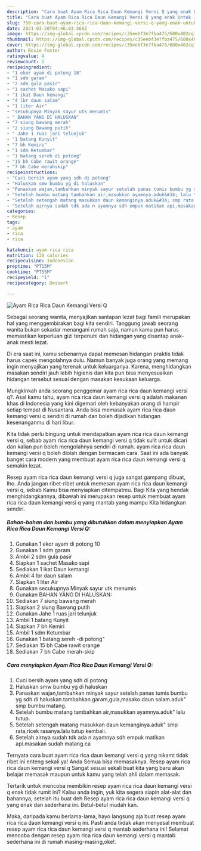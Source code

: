 ```yaml
---
description: "Cara buat Ayam Rica Rica Daun Kemangi Versi Q yang enak Untuk Jualan"
title: "Cara buat Ayam Rica Rica Daun Kemangi Versi Q yang enak Untuk Jualan"
slug: 758-cara-buat-ayam-rica-rica-daun-kemangi-versi-q-yang-enak-untuk-jualan
date: 2021-03-20T04:46:03.568Z
image: https://img-global.cpcdn.com/recipes/c35eebf3e7fba475/680x482cq70/ayam-rica-rica-daun-kemangi-versi-q-foto-resep-utama.jpg
thumbnail: https://img-global.cpcdn.com/recipes/c35eebf3e7fba475/680x482cq70/ayam-rica-rica-daun-kemangi-versi-q-foto-resep-utama.jpg
cover: https://img-global.cpcdn.com/recipes/c35eebf3e7fba475/680x482cq70/ayam-rica-rica-daun-kemangi-versi-q-foto-resep-utama.jpg
author: Rosie Foster
ratingvalue: 4
reviewcount: 5
recipeingredient:
- "1 ekor ayam di potong 10"
- "1 sdm garam"
- "2 sdm gula pasir"
- "1 sachet Masako sapi"
- "1 ikat Daun kemangi"
- "4 lbr daun salam"
- "1 liter Air"
- "secukupnya Minyak sayur utk menumis"
- " BAHAN YANG DI HALUSKAN"
- "7 siung bawang merah"
- "2 siung Bawang putih"
- " Jahe 1 ruas jari telunjuk"
- "1 batang Kunyit"
- "7 bh Kemiri"
- "1 sdm Ketumbar"
- "1 batang sereh di potong"
- "15 bh Cabe rawit orange"
- "7 bh Cabe merahskip"
recipeinstructions:
- "Cuci bersih ayam yang sdh di potong"
- "Haluskan smw bumbu yg di haluskan"
- "Panaskan wajan,tambahkan minyak sayur setelah panas tumis bumbu yg sdh di haluskan.tambahkan garam,gula,masako.daun salam.aduk&#34; smp bumbu matang."
- "Setelah bumbu matang tambahkan air,masukkan ayamnya.aduk&#34; lalu tutup."
- "Setelah setengah matang masukkan daun kemanginya.aduk&#34; smp rata,ricek rasanya.lalu tutup kembali."
- "Setelah airnya sudah tdk ada n ayamnya sdh empuk matikan api.masakan sudah matang.ca"
categories:
- Resep
tags:
- ayam
- rica
- rica

katakunci: ayam rica rica 
nutrition: 130 calories
recipecuisine: Indonesian
preptime: "PT15M"
cooktime: "PT55M"
recipeyield: "1"
recipecategory: Dessert

---
```



![Ayam Rica Rica Daun Kemangi Versi Q](https://img-global.cpcdn.com/recipes/c35eebf3e7fba475/680x482cq70/ayam-rica-rica-daun-kemangi-versi-q-foto-resep-utama.jpg)

Sebagai seorang wanita, menyajikan santapan lezat bagi famili merupakan hal yang menggembirakan bagi kita sendiri. Tanggung jawab seorang  wanita bukan sekadar menangani rumah saja, namun kamu pun harus memastikan keperluan gizi terpenuhi dan hidangan yang disantap anak-anak mesti lezat.

Di era  saat ini, kamu sebenarnya dapat memesan hidangan praktis tidak harus capek mengolahnya dulu. Namun banyak juga orang yang memang ingin menyajikan yang terenak untuk keluarganya. Karena, menghidangkan masakan sendiri jauh lebih higienis dan kita pun bisa menyesuaikan hidangan tersebut sesuai dengan masakan kesukaan keluarga. 



Mungkinkah anda seorang penggemar ayam rica rica daun kemangi versi q?. Asal kamu tahu, ayam rica rica daun kemangi versi q adalah makanan khas di Indonesia yang kini digemari oleh kebanyakan orang di hampir setiap tempat di Nusantara. Anda bisa memasak ayam rica rica daun kemangi versi q sendiri di rumah dan boleh dijadikan hidangan kesenanganmu di hari libur.

Kita tidak perlu bingung untuk mendapatkan ayam rica rica daun kemangi versi q, sebab ayam rica rica daun kemangi versi q tidak sulit untuk dicari dan kalian pun boleh mengolahnya sendiri di rumah. ayam rica rica daun kemangi versi q boleh diolah dengan bermacam cara. Saat ini ada banyak banget cara modern yang membuat ayam rica rica daun kemangi versi q semakin lezat.

Resep ayam rica rica daun kemangi versi q juga sangat gampang dibuat, lho. Anda jangan ribet-ribet untuk memesan ayam rica rica daun kemangi versi q, sebab Kamu bisa menyiapkan ditempatmu. Bagi Kita yang hendak menghidangkannya, dibawah ini merupakan resep untuk membuat ayam rica rica daun kemangi versi q yang mantab yang mampu Kita hidangkan sendiri.

<!--inarticleads1-->

##### Bahan-bahan dan bumbu yang dibutuhkan dalam menyiapkan Ayam Rica Rica Daun Kemangi Versi Q:

1. Gunakan 1 ekor ayam di potong 10
1. Gunakan 1 sdm garam
1. Ambil 2 sdm gula pasir
1. Siapkan 1 sachet Masako sapi
1. Sediakan 1 ikat Daun kemangi
1. Ambil 4 lbr daun salam
1. Siapkan 1 liter Air
1. Gunakan secukupnya Minyak sayur utk menumis
1. Gunakan  BAHAN YANG DI HALUSKAN:
1. Sediakan 7 siung bawang merah
1. Siapkan 2 siung Bawang putih
1. Gunakan  Jahe 1 ruas jari telunjuk
1. Ambil 1 batang Kunyit
1. Siapkan 7 bh Kemiri
1. Ambil 1 sdm Ketumbar
1. Gunakan 1 batang sereh -di potong&#34;
1. Sediakan 15 bh Cabe rawit orange
1. Sediakan 7 bh Cabe merah-skip




<!--inarticleads2-->

##### Cara menyiapkan Ayam Rica Rica Daun Kemangi Versi Q:

1. Cuci bersih ayam yang sdh di potong
1. Haluskan smw bumbu yg di haluskan
1. Panaskan wajan,tambahkan minyak sayur setelah panas tumis bumbu yg sdh di haluskan.tambahkan garam,gula,masako.daun salam.aduk&#34; smp bumbu matang.
1. Setelah bumbu matang tambahkan air,masukkan ayamnya.aduk&#34; lalu tutup.
1. Setelah setengah matang masukkan daun kemanginya.aduk&#34; smp rata,ricek rasanya.lalu tutup kembali.
1. Setelah airnya sudah tdk ada n ayamnya sdh empuk matikan api.masakan sudah matang.ca




Ternyata cara buat ayam rica rica daun kemangi versi q yang nikamt tidak ribet ini enteng sekali ya! Anda Semua bisa memasaknya. Resep ayam rica rica daun kemangi versi q Sangat sesuai sekali buat kita yang baru akan belajar memasak maupun untuk kamu yang telah ahli dalam memasak.

Tertarik untuk mencoba membikin resep ayam rica rica daun kemangi versi q enak tidak rumit ini? Kalau anda ingin, yuk kita segera siapin alat-alat dan bahannya, setelah itu buat deh Resep ayam rica rica daun kemangi versi q yang enak dan sederhana ini. Betul-betul mudah kan. 

Maka, daripada kamu berlama-lama, hayo langsung aja buat resep ayam rica rica daun kemangi versi q ini. Pasti anda tiidak akan menyesal membuat resep ayam rica rica daun kemangi versi q mantab sederhana ini! Selamat mencoba dengan resep ayam rica rica daun kemangi versi q mantab sederhana ini di rumah masing-masing,oke!.

